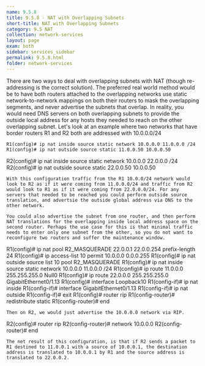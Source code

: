 ```yaml
---
name: 9.5.8
title: 9.5.8 - NAT with Overlapping Subnets
short-title: NAT with Overlapping Subnets
category: 9.5 NAT
collection: network-services
layout: page
exam: both
sidebar: services_sidebar
permalink: 9.5.8.html
folder: network-services
---
```

There are two ways to deal with overlapping subnets with NAT (though re-addressing is the correct solution). The preferred real world method would be to have both routers attached to the overlapping networks use static network-to-network mappings on both their routers to mask the overlapping segments, and never advertise the subnets that overlap. In reality, you would need DNS servers on both overlapping subnets to provide the outside local address for any hosts they needed to reach on the other overlapping subnet. Let's look at an example where two networks that have border routers R1 and R2 both are addressed with 10.0.0.0/24
```
R1(config)# ip nat inside source static network 10.0.0.0 11.0.0.0 /24
R1(config)# ip nat outside source static 11.0.0.50 10.0.0.50
```
R2(config)# ip nat inside source static network 10.0.0.0 22.0.0.0 /24
R2(config)# ip nat outside source static 22.0.0.50 10.0.0.50
```
With this configuration traffic from the R1 10.0.0/24 network would look to R2 as if it were coming from 11.0.0.0/24 and traffic from R2 would look to R1 as if it were coming from 22.0.0.0/24. For any servers that needed to be reached you could perform outside source translation, and advertsie the outside global address via DNS to the other network.

You could also advertise the subnet from one router, and then perform NAT translations for the overlapping inside local address space on the second router. Perhaps the use case for this is that minimal traffic needs to enter only one subnet from the other, so you do not want to reconfigure two routers and suffer the maintenance window.
```
R1(config)# ip nat pool R2_MASQUERADE 22.0.0.1 22.0.0.254 prefix-length 24
R1(config)# ip access-list 10 permit 10.0.0.0 0.0.0.255
R1(config)# ip nat outside source list 10 pool R2_MASQUERADE
R1(config)# ip nat inside source static network 10.0.0.0 11.0.0.0 /24
R1(config)# ip route 11.0.0.0 255.255.255.0 Null0
R1(config)# ip route 22.0.0.0 255.255.255.0 GigabitEthernet0/1.13
R1(config)# interface Loopback10
R1(config-if)# ip nat inside
R1(config-if)# interface GigabitEthernet0/1.13
R1(config-if)# ip nat outside
R1(config-if)# exit
R1(config)# router rip
R1(config-router)# redistribute static
R1(config-router)# end
```
Then on R2, we would just advertise the 10.0.0.0 network via RIP.
```
R2(config)# router rip
R2(config-router)# network 10.0.0.0
R2(config-router)# end
```
The net result of this configuration, is that if R2 sends a packet to R1 destined to 11.0.0.1 with a source of 10.0.0.1, the destination address is translated to 10.0.0.1 by R1 and the source address is translated to 22.0.0.2.

